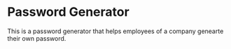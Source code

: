 # Password Generator
This is a password generator that helps employees of a company genearte their own password. 
